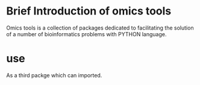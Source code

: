 # Brief Introduction of omics tools
Omics tools is a collection of packages dedicated to facilitating the solution of a number of bioinformatics problems with PYTHON language. 
# use
As a third packge which can imported.
